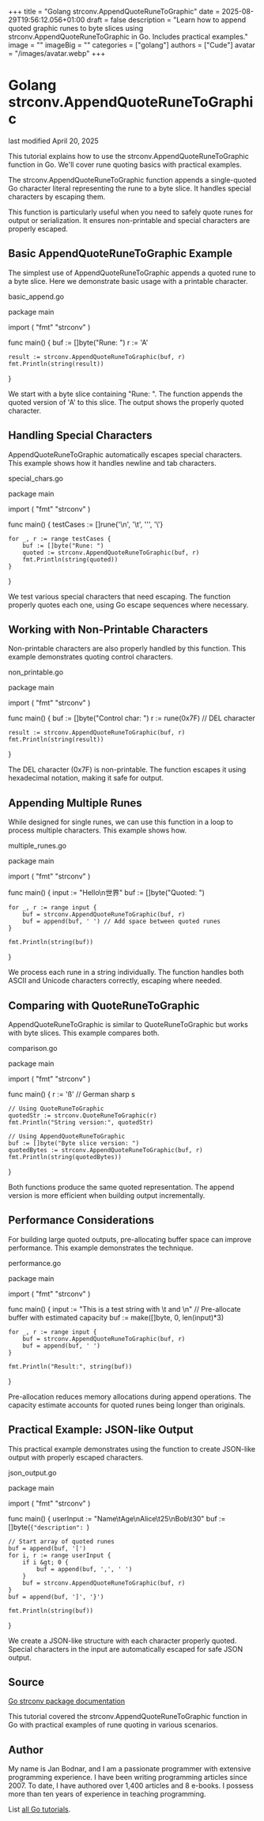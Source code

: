 +++
title = "Golang strconv.AppendQuoteRuneToGraphic"
date = 2025-08-29T19:56:12.056+01:00
draft = false
description = "Learn how to append quoted graphic runes to byte slices using strconv.AppendQuoteRuneToGraphic in Go. Includes practical examples."
image = ""
imageBig = ""
categories = ["golang"]
authors = ["Cude"]
avatar = "/images/avatar.webp"
+++

# Golang strconv.AppendQuoteRuneToGraphic

last modified April 20, 2025

This tutorial explains how to use the strconv.AppendQuoteRuneToGraphic function in Go.
We'll cover rune quoting basics with practical examples.

The strconv.AppendQuoteRuneToGraphic function appends a single-quoted
Go character literal representing the rune to a byte slice. It handles special
characters by escaping them.

This function is particularly useful when you need to safely quote runes for
output or serialization. It ensures non-printable and special characters are
properly escaped.

## Basic AppendQuoteRuneToGraphic Example

The simplest use of AppendQuoteRuneToGraphic appends a quoted rune
to a byte slice. Here we demonstrate basic usage with a printable character.

basic_append.go
  

package main

import (
    "fmt"
    "strconv"
)

func main() {
    buf := []byte("Rune: ")
    r := 'A'
    
    result := strconv.AppendQuoteRuneToGraphic(buf, r)
    fmt.Println(string(result))
}

We start with a byte slice containing "Rune: ". The function appends the quoted
version of 'A' to this slice. The output shows the properly quoted character.

## Handling Special Characters

AppendQuoteRuneToGraphic automatically escapes special characters.
This example shows how it handles newline and tab characters.

special_chars.go
  

package main

import (
    "fmt"
    "strconv"
)

func main() {
    testCases := []rune{'\n', '\t', '\'', '\\'}
    
    for _, r := range testCases {
        buf := []byte("Rune: ")
        quoted := strconv.AppendQuoteRuneToGraphic(buf, r)
        fmt.Println(string(quoted))
    }
}

We test various special characters that need escaping. The function properly
quotes each one, using Go escape sequences where necessary.

## Working with Non-Printable Characters

Non-printable characters are also properly handled by this function. This
example demonstrates quoting control characters.

non_printable.go
  

package main

import (
    "fmt"
    "strconv"
)

func main() {
    buf := []byte("Control char: ")
    r := rune(0x7F) // DEL character
    
    result := strconv.AppendQuoteRuneToGraphic(buf, r)
    fmt.Println(string(result))
}

The DEL character (0x7F) is non-printable. The function escapes it using
hexadecimal notation, making it safe for output.

## Appending Multiple Runes

While designed for single runes, we can use this function in a loop to process
multiple characters. This example shows how.

multiple_runes.go
  

package main

import (
    "fmt"
    "strconv"
)

func main() {
    input := "Hello\n世界"
    buf := []byte("Quoted: ")
    
    for _, r := range input {
        buf = strconv.AppendQuoteRuneToGraphic(buf, r)
        buf = append(buf, ' ') // Add space between quoted runes
    }
    
    fmt.Println(string(buf))
}

We process each rune in a string individually. The function handles both ASCII
and Unicode characters correctly, escaping where needed.

## Comparing with QuoteRuneToGraphic

AppendQuoteRuneToGraphic is similar to QuoteRuneToGraphic
but works with byte slices. This example compares both.

comparison.go
  

package main

import (
    "fmt"
    "strconv"
)

func main() {
    r := 'ß' // German sharp s
    
    // Using QuoteRuneToGraphic
    quotedStr := strconv.QuoteRuneToGraphic(r)
    fmt.Println("String version:", quotedStr)
    
    // Using AppendQuoteRuneToGraphic
    buf := []byte("Byte slice version: ")
    quotedBytes := strconv.AppendQuoteRuneToGraphic(buf, r)
    fmt.Println(string(quotedBytes))
}

Both functions produce the same quoted representation. The append version is
more efficient when building output incrementally.

## Performance Considerations

For building large quoted outputs, pre-allocating buffer space can improve
performance. This example demonstrates the technique.

performance.go
  

package main

import (
    "fmt"
    "strconv"
)

func main() {
    input := "This is a test string with \t and \n"
    // Pre-allocate buffer with estimated capacity
    buf := make([]byte, 0, len(input)*3)
    
    for _, r := range input {
        buf = strconv.AppendQuoteRuneToGraphic(buf, r)
        buf = append(buf, ' ')
    }
    
    fmt.Println("Result:", string(buf))
}

Pre-allocation reduces memory allocations during append operations. The capacity
estimate accounts for quoted runes being longer than originals.

## Practical Example: JSON-like Output

This practical example demonstrates using the function to create JSON-like output
with properly escaped characters.

json_output.go
  

package main

import (
    "fmt"
    "strconv"
)

func main() {
    userInput := "Name\tAge\nAlice\t25\nBob\t30"
    buf := []byte(`{"description": `)
    
    // Start array of quoted runes
    buf = append(buf, '[')
    for i, r := range userInput {
        if i &gt; 0 {
            buf = append(buf, ',', ' ')
        }
        buf = strconv.AppendQuoteRuneToGraphic(buf, r)
    }
    buf = append(buf, ']', '}')
    
    fmt.Println(string(buf))
}

We create a JSON-like structure with each character properly quoted. Special
characters in the input are automatically escaped for safe JSON output.

## Source

[Go strconv package documentation](https://pkg.go.dev/strconv)

This tutorial covered the strconv.AppendQuoteRuneToGraphic function
in Go with practical examples of rune quoting in various scenarios.

## Author

My name is Jan Bodnar, and I am a passionate programmer with extensive
programming experience. I have been writing programming articles since 2007.
To date, I have authored over 1,400 articles and 8 e-books. I possess more
than ten years of experience in teaching programming.

List [all Go tutorials](/golang/).